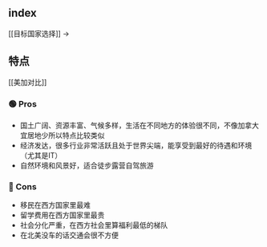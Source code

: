 ## index

[[目标国家选择]] ->

## 特点

[[美加对比]]
### 🟢 Pros

- 国土广阔、资源丰富、气候多样，生活在不同地方的体验很不同，不像加拿大宜居地少所以特点比较类似
- 经济发达，很多行业非常活跃且处于世界尖端，能享受到最好的待遇和环境（尤其是IT）
- 自然环境和风景好，适合徒步露营自驾旅游

### 🔴 Cons

- 移民在西方国家里最难
- 留学费用在西方国家里最贵
- 社会分化严重，在西方社会里算福利最低的梯队
- 在北美没车的话交通会很不方便



